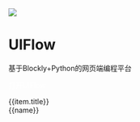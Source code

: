 <div class="uiflow_banner">
    <div>
      <img src="https://m5stack.oss-cn-shenzhen.aliyuncs.com/image/m5-docs_homepage/home_page/uiflow_home_page.webp">
    </div>
    <div style="margin-top:30px">
      <h1 class="jumbotron-heading">UIFlow</h1>
      <p class="lead text-muted">基于Blockly+Python的网页端编程平台</p>
      <p>
        <a href="http://flow.m5stack.com/" target="view_window" class="btn btn-primary my-2" style="color:white;text-decoration:none"><el-button type="primary">打开UIFlow</el-button></a>
      </p>
    </div>
</div>


<div id='uiflow_home_page'>
  <el-card class="box-card" v-for="(item,index) in list" :key="index" style="margin-bottom:20px" :id="item.id">
    <div slot="header" class="clearfix">
      <span>{{item.title}}</span>
      <i class="el-icon-s-management" style="float: right;"></i>
    </div>
    <div v-for="(href,name) in item.item" :key="name" class="box-card-item">
      <a :href='href'><el-tag>{{name}}</el-tag></a>
    </div>
  </el-card>
</div>

<script>

const quickstart = {
  'title':"快速上手",
  'item':{
    'BASIC / M5GO / FIRE / FACES':'#/zh_CN/quick_start/m5core/m5stack_core_get_started_MicroPython',
    'Core2':'#/zh_CN/quick_start/core2/m5stack_core2_get_started_MicroPython',
    'M5StickC':'#/zh_CN/quick_start/m5stickc/m5stickc_quick_start_with_uiflow',
    'M5StickC PLUS':'#/zh_CN/quick_start/m5stickc_plus/m5stickc_plus_quick_start_with_uiflow',
    'M5Stick':'#/zh_CN/quick_start/m5stick/m5stick_quick_start_with_uiflow',
    'ATOM Echo':'#/zh_CN/quick_start/atom/atom_echo_quick_start',
    'ATOM Lite / Matrix':'#/zh_CN/quick_start/atom/atom_quick_start_uiflow'
  },
  "id":"quickstart"
};

const iotcloud = {
  'title':"物联网平台/IoT-Cloud",
  'item':{
    '腾讯云':'#/zh_CN/uiflow/iotcloud/tencent',
    'Azure IoT':'#/zh_CN/uiflow/iotcloud/azure',
    'Blynk':'#/zh_CN/uiflow/iotcloud/blynk'
  },
  "id":"iotcloud"
};

const hardware = {
  'title':"硬件控制",
  'item':{
    'RGB Bar':'#/zh_CN/uiflow/hardware?id=rgb',
    'Speaker':'#/zh_CN/uiflow/hardware?id=speaker',
    'IMU':'#/zh_CN/uiflow/hardware?id=imu',
    'POWER':'#/zh_CN/uiflow/hardware?id=power-m5stack'
  },
  "id":"blockly"
};


const uielements = {
  'title':"UI绘图",
  'item':{
    'UI Elements':'#/zh_CN/uiflow/ui_simulator?id=ui-elements',
    'Unicode':'#/zh_CN/uiflow/ui_simulator?id=unicode',
    'Emoji':'#/zh_CN/uiflow/ui_simulator?id=emoji',
    'Graphic':'#/zh_CN/uiflow/ui_simulator?id=graphic',
    'Image':'#/zh_CN/uiflow/ui_simulator?id=displaying-images',
    'Screen':'#/zh_CN/uiflow/ui_simulator?id=screen'
  }
};


const datastructure = {
  'title':"数据类型",
  'item':{
    'variables':'#/zh_CN/uiflow/data_structure?id=variables',
    'Basic operation':'#/zh_CN/uiflow/data_structure?id=operation',
    'Random':'#/zh_CN/uiflow/data_structure?id=random',
    'Array':'#/zh_CN/uiflow/data_structure?id=array',
    'Map':'#/zh_CN/uiflow/data_structure?id=map',
    'JSON':'#/zh_CN/uiflow/data_structure?id=json',
    'text':'#/zh_CN/uiflow/data_structure?id=text'
  }
};

const logic = {
  'title':"逻辑判断",
  'item':{
    'if':'#/zh_CN/uiflow/logic?id=if',
    'Logic':'#/zh_CN/uiflow/logic?id=logic',
    'Logic Operator':'#/zh_CN/uiflow/logic?id=logic-operation',
    'Repeat':'#/zh_CN/uiflow/logic?id=repeat',
    'Iteration':'#/zh_CN/uiflow/logic?id=iteration',
    'Functions':'#/zh_CN/uiflow/logic?id=functions'
  }
};

const advanced = {
  'title':"高级功能",
  'item':{
    'Remote':'#/zh_CN/uiflow/advanced?id=remote',
    'ESP-NOW':'#/zh_CN/uiflow/advanced?id=esp-now',
    'MQTT':'#/zh_CN/uiflow/advanced?id=mqtt-communication',
    'WiFi':'#/zh_CN/uiflow/advanced?id=wifi',
    'P2P':'#/zh_CN/uiflow/advanced?id=p2p',
    'Easy IO':'#/zh_CN/uiflow/advanced?id=easy-io',
    'PIN':'#/zh_CN/uiflow/advanced?id=pin',
    'PWM':'#/zh_CN/uiflow/advanced?id=pwm',
    'ADC':'#/zh_CN/uiflow/advanced?id=adc',
    'DAC':'#/zh_CN/uiflow/advanced?id=dac',
    'UART':'#/zh_CN/uiflow/advanced?id=uart',
    'I2C':'#/zh_CN/uiflow/advanced?id=i2c',
    'Execute':'#/zh_CN/uiflow/advanced?id=execute',
    'SDCard':'#/zh_CN/uiflow/advanced?id=sdcard',
    'Http':'#/zh_CN/uiflow/advanced?id=http',
    'Modbus':'#/zh_CN/uiflow/advanced?id=modbus-master',
    'BLE UART':'#/zh_CN/uiflow/advanced?id=ble-uartsupport-m5stack-fire-only',
    'Blynk':'#/zh_CN/uiflow/advanced?id=blynksupport-m5stack-fire-only',
    'Echo STT':'#/zh_CN/uiflow/advanced?id=echo-stt',
    'Pin Servo':'#/zh_CN/uiflow/advanced?id=pin-servo',
    'NTP':'#/zh_CN/uiflow/advanced?id=ntp'
  }
};

const unit = {
  'title':"Units",
  'item':{
    'ENV':'#/zh_CN/uiflow/Units?id=env',
    'PIR':'#/zh_CN/uiflow/Units?id=pir',
    'RGB LED':'#/zh_CN/uiflow/Units?id=rgb-led',
    'Joystick':'#/zh_CN/uiflow/Units?id=joystick',
    'MAKEY':'#/zh_CN/uiflow/Units?id=makey',
    'SERVO':'#/zh_CN/uiflow/Units?id=servo',
    'WEIGHT':'#/zh_CN/uiflow/Units?id=weight',
    'TRACE':'#/zh_CN/uiflow/Units?id=trace',
    'BUTTON':'#/zh_CN/uiflow/Units?id=button',
    'Dual-BUTTON':'#/zh_CN/uiflow/Units?id=dual-button',
    'RGB':'#/zh_CN/uiflow/Units?id=rgb',
    'RELAY':'#/zh_CN/uiflow/Units?id=relay',
    'ADC':'#/zh_CN/uiflow/Units?id=adc',
    'DAC':'#/zh_CN/uiflow/Units?id=dac',
    'NCIR':'#/zh_CN/uiflow/Units?id=ncir',
    'IR':'#/zh_CN/uiflow/Units?id=ir',
    'EXT.IO':'#/zh_CN/uiflow/Units?id=extio',
    'ANGLE':'#/zh_CN/uiflow/Units?id=angle',
    'LIGHT':'#/zh_CN/uiflow/Units?id=light',
    'EARTH':'#/zh_CN/uiflow/Units?id=earth',
    'ToF':'#/zh_CN/uiflow/Units?id=tof',
    'COLOR':'#/zh_CN/uiflow/Units?id=color',
    'RFID':'#/zh_CN/uiflow/Units?id=rfid',
    'FINGER':'#/zh_CN/uiflow/Units?id=finger',
    'CardKB':'#/zh_CN/uiflow/Units?id=cardkb',
    'Pb.HUB':'#/zh_CN/uiflow/Units?id=pbhub',
    'Pa.HUB':'#/zh_CN/uiflow/Units?id=pahub',
    'THERMAL':'#/zh_CN/uiflow/Units?id=thermal',
    'GPS':'#/zh_CN/uiflow/Units?id=gps'
  }
};

const modules = {
  'title':"Modules",
  'item':{
    'LoRaWAN':'#/zh_CN/uiflow/Modules?id=lorawan',
    'LidarBOT':'#/zh_CN/uiflow/Modules?id=lidarbot',
    'STEPMOTOR':'#/zh_CN/uiflow/Modules?id=stepmotor',
    'SERVO':'#/zh_CN/uiflow/Modules?id=servo',
    'Bala Motor':'#/zh_CN/uiflow/Modules?id=bala-motor',
    'Bala':'#/zh_CN/uiflow/Modules?id=bala',
    'LEGO+':'#/zh_CN/uiflow/Modules?id=lego',
    'PM2.5':'#/zh_CN/uiflow/Modules?id=pm25',
    'BaseX':'#/zh_CN/uiflow/Modules?id=basex',
    'PLUS':'#/zh_CN/uiflow/Modules?id=plus',
    'GoPlus':'#/zh_CN/uiflow/Modules?id=goplus',
    'GPS':'#/zh_CN/uiflow/Modules?id=gps'
  }
};

const faces = {
  'title':"FACES",
  'item':{
    'Calculator':'#/zh_CN/uiflow/FACES?id=calculator',
    'Encoder':'#/zh_CN/uiflow/FACES?id=encoder',
    'FINGER':'#/zh_CN/uiflow/FACES?id=finger',
    'GameBoy':'#/zh_CN/uiflow/FACES?id=gameboy',
    'Joystick':'#/zh_CN/uiflow/FACES?id=joystick',
    'KeyBoard':'#/zh_CN/uiflow/FACES?id=keyboard',
    'RFID':'#/zh_CN/uiflow/FACES?id=rfid'
  }
};

const custom = {
  'title':"自定义Block",
  'item':{
    'Create block':'#/zh_CN/uiflow/blockly_custom?id=create-block',
    'Code-Parameter':'#/zh_CN/uiflow/blockly_custom?id=code-parameter',
    'Save and Changes':'#/zh_CN/uiflow/blockly_custom?id=save-and-changes',
    'Using program block':'#/zh_CN/uiflow/blockly_custom?id=using-program-block'
  }
};

var uiflow_home_page = new Vue({
    el:'#uiflow_home_page',
    data() {
      return {
        list: {
            quickstart: quickstart,
            iotcloud: iotcloud,
            hardware: hardware,
            uielements: uielements,
            datastructure: datastructure,
            logic: logic,
            advanced: advanced,
            unit: unit,
            modules:modules,
            faces:faces,
            custom:custom
          }
      };
    }
})

</script>